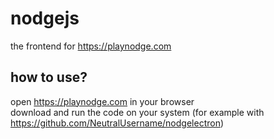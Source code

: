 # nodgejs

the frontend for https://playnodge.com

## how to use?

open https://playnodge.com in your browser  
download and run the code on your system (for example with https://github.com/NeutralUsername/nodgelectron)
